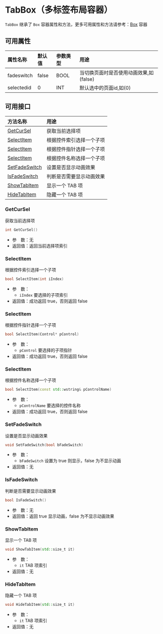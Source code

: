 # TabBox（多标签布局容器）

`TabBox` 继承了 `Box` 容器属性和方法，更多可用属性和方法请参考：[Box](Box.md) 容器

## 可用属性

| 属性名称 | 默认值 | 参数类型 | 用途 |
| :--- | :--- | :--- | :--- |
| fadeswitch | false | BOOL | 当切换页面时是否使用动画效果,如(false) |
| selectedid | 0 | INT | 默认选中的页面id,如(0) |


## 可用接口

| 方法名称 | 用途 |
| :--- | :--- |
| [GetCurSel](#GetCurSel) | 获取当前选择项 |
| [SelectItem](#SelectItem) | 根据控件索引选择一个子项 |
| [SelectItem](#SelectItem) | 根据控件指针选择一个子项 |
| [SelectItem](#SelectItem) | 根据控件名称选择一个子项 |
| [SetFadeSwitch](#SetFadeSwitch) | 设置是否显示动画效果 |
| [IsFadeSwitch](#IsFadeSwitch) | 判断是否需要显示动画效果 |
| [ShowTabItem](#ShowTabItem) | 显示一个 TAB 项 |
| [HideTabItem](#HideTabItem) | 隐藏一个 TAB 项 |

### GetCurSel

获取当前选择项

```cpp
int GetCurSel()
```

 - 参&emsp;数：无  
 - 返回值：返回当前选择项索引

### SelectItem

根据控件索引选择一个子项

```cpp
bool SelectItem(int iIndex)
```

 - 参&emsp;数：  
    - `iIndex` 要选择的子项索引
 - 返回值：成功返回 true，否则返回 false

### SelectItem

根据控件指针选择一个子项

```cpp
bool SelectItem(Control* pControl)
```

 - 参&emsp;数：  
    - `pControl` 要选择的子项指针
 - 返回值：成功返回 true，否则返回 false

### SelectItem

根据控件名称选择一个子项

```cpp
bool SelectItem(const std::wstring& pControlName)
```

 - 参&emsp;数：  
    - `pControlName` 要选择的控件名称
 - 返回值：成功返回 true，否则返回 false

### SetFadeSwitch

设置是否显示动画效果

```cpp
void SetFadeSwitch(bool bFadeSwitch)
```

 - 参&emsp;数：  
    - `bFadeSwitch` 设置为 true 则显示，false 为不显示动画
 - 返回值：无

### IsFadeSwitch

判断是否需要显示动画效果

```cpp
bool IsFadeSwitch()
```

 - 参&emsp;数：无  
 - 返回值：返回 true 显示动画，false 为不显示动画效果

### ShowTabItem

显示一个 TAB 项

```cpp
void ShowTabItem(std::size_t it)
```

 - 参&emsp;数：  
    - `it` TAB 项索引
 - 返回值：无

### HideTabItem

隐藏一个 TAB 项

```cpp
void HideTabItem(std::size_t it)
```

 - 参&emsp;数：  
    - `it` TAB 项索引
 - 返回值：无